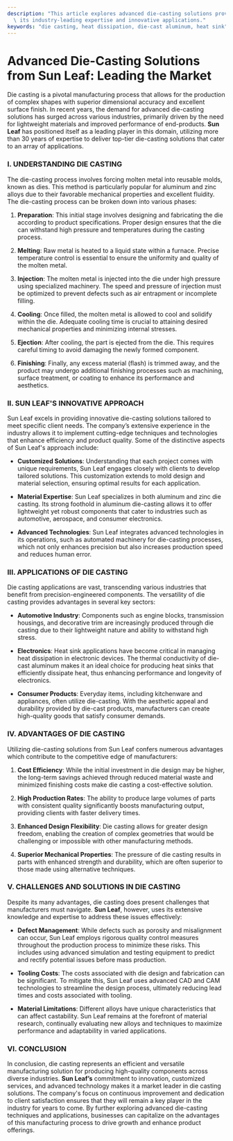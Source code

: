```yaml
---
description: "This article explores advanced die-casting solutions provided by Sun Leaf, highlighting\
  \ its industry-leading expertise and innovative applications."
keywords: "die casting, heat dissipation, die-cast aluminum, heat sink"
---
```

# Advanced Die-Casting Solutions from Sun Leaf: Leading the Market

Die casting is a pivotal manufacturing process that allows for the production of complex shapes with superior dimensional accuracy and excellent surface finish. In recent years, the demand for advanced die-casting solutions has surged across various industries, primarily driven by the need for lightweight materials and improved performance of end-products. **Sun Leaf** has positioned itself as a leading player in this domain, utilizing more than 30 years of expertise to deliver top-tier die-casting solutions that cater to an array of applications.

### I. UNDERSTANDING DIE CASTING

The die-casting process involves forcing molten metal into reusable molds, known as dies. This method is particularly popular for aluminum and zinc alloys due to their favorable mechanical properties and excellent fluidity. The die-casting process can be broken down into various phases:

1. **Preparation**: This initial stage involves designing and fabricating the die according to product specifications. Proper design ensures that the die can withstand high pressure and temperatures during the casting process.

2. **Melting**: Raw metal is heated to a liquid state within a furnace. Precise temperature control is essential to ensure the uniformity and quality of the molten metal.

3. **Injection**: The molten metal is injected into the die under high pressure using specialized machinery. The speed and pressure of injection must be optimized to prevent defects such as air entrapment or incomplete filling.

4. **Cooling**: Once filled, the molten metal is allowed to cool and solidify within the die. Adequate cooling time is crucial to attaining desired mechanical properties and minimizing internal stresses.

5. **Ejection**: After cooling, the part is ejected from the die. This requires careful timing to avoid damaging the newly formed component.

6. **Finishing**: Finally, any excess material (flash) is trimmed away, and the product may undergo additional finishing processes such as machining, surface treatment, or coating to enhance its performance and aesthetics.

### II. SUN LEAF'S INNOVATIVE APPROACH

Sun Leaf excels in providing innovative die-casting solutions tailored to meet specific client needs. The company’s extensive experience in the industry allows it to implement cutting-edge techniques and technologies that enhance efficiency and product quality. Some of the distinctive aspects of Sun Leaf's approach include:

- **Customized Solutions**: Understanding that each project comes with unique requirements, Sun Leaf engages closely with clients to develop tailored solutions. This customization extends to mold design and material selection, ensuring optimal results for each application.

- **Material Expertise**: Sun Leaf specializes in both aluminum and zinc die casting. Its strong foothold in aluminum die-casting allows it to offer lightweight yet robust components that cater to industries such as automotive, aerospace, and consumer electronics.

- **Advanced Technologies**: Sun Leaf integrates advanced technologies in its operations, such as automated machinery for die-casting processes, which not only enhances precision but also increases production speed and reduces human error.

### III. APPLICATIONS OF DIE CASTING

Die casting applications are vast, transcending various industries that benefit from precision-engineered components. The versatility of die casting provides advantages in several key sectors:

- **Automotive Industry**: Components such as engine blocks, transmission housings, and decorative trim are increasingly produced through die casting due to their lightweight nature and ability to withstand high stress.

- **Electronics**: Heat sink applications have become critical in managing heat dissipation in electronic devices. The thermal conductivity of die-cast aluminum makes it an ideal choice for producing heat sinks that efficiently dissipate heat, thus enhancing performance and longevity of electronics.

- **Consumer Products**: Everyday items, including kitchenware and appliances, often utilize die-casting. With the aesthetic appeal and durability provided by die-cast products, manufacturers can create high-quality goods that satisfy consumer demands.

### IV. ADVANTAGES OF DIE CASTING

Utilizing die-casting solutions from Sun Leaf confers numerous advantages which contribute to the competitive edge of manufacturers:

1. **Cost Efficiency**: While the initial investment in die design may be higher, the long-term savings achieved through reduced material waste and minimized finishing costs make die casting a cost-effective solution.

2. **High Production Rates**: The ability to produce large volumes of parts with consistent quality significantly boosts manufacturing output, providing clients with faster delivery times.

3. **Enhanced Design Flexibility**: Die casting allows for greater design freedom, enabling the creation of complex geometries that would be challenging or impossible with other manufacturing methods.

4. **Superior Mechanical Properties**: The pressure of die casting results in parts with enhanced strength and durability, which are often superior to those made using alternative techniques.

### V. CHALLENGES AND SOLUTIONS IN DIE CASTING

Despite its many advantages, die casting does present challenges that manufacturers must navigate. **Sun Leaf**, however, uses its extensive knowledge and expertise to address these issues effectively:

- **Defect Management**: While defects such as porosity and misalignment can occur, Sun Leaf employs rigorous quality control measures throughout the production process to minimize these risks. This includes using advanced simulation and testing equipment to predict and rectify potential issues before mass production.

- **Tooling Costs**: The costs associated with die design and fabrication can be significant. To mitigate this, Sun Leaf uses advanced CAD and CAM technologies to streamline the design process, ultimately reducing lead times and costs associated with tooling.

- **Material Limitations**: Different alloys have unique characteristics that can affect castability. Sun Leaf remains at the forefront of material research, continually evaluating new alloys and techniques to maximize performance and adaptability in varied applications.

### VI. CONCLUSION

In conclusion, die casting represents an efficient and versatile manufacturing solution for producing high-quality components across diverse industries. **Sun Leaf’s** commitment to innovation, customized services, and advanced technology makes it a market leader in die casting solutions. The company's focus on continuous improvement and dedication to client satisfaction ensures that they will remain a key player in the industry for years to come. By further exploring advanced die-casting techniques and applications, businesses can capitalize on the advantages of this manufacturing process to drive growth and enhance product offerings.
